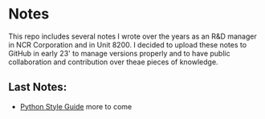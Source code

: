 # Notes

This repo includes several notes I wrote over the years as an R&D manager in NCR Corporation and in Unit 8200. I decided to upload these notes to GitHub in early 23' to manage versions properly and to have public collaboration and contribution over theae pieces of knowledge.

## Last Notes:

* [Python Style Guide](https://github.com/abotzer/notes/blob/main/python_style_guide.md)
 more to come
